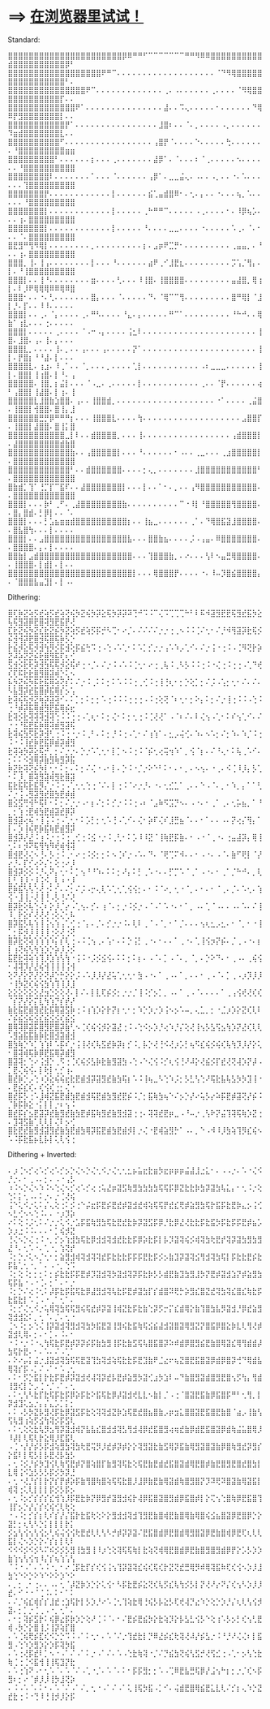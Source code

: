 # ==> [在浏览器里试试！](https://youqi4461.github.io/Image-to-Braille/)

Standard:

⣿⣿⣿⣿⣿⣿⣿⣿⣿⣿⣿⣿⣿⣿⣿⣿⣿⣿⣿⣿⣿⣿⡿⠿⠛⠛⠋⠉⠉⠉⠉⠉⠉⠉⠛⠛⠻⠿⠿⣿⣿⣿⣿⣿⣿⣿⣿⣿⣿⣾⣿⣿⣿⣿⣿⣿⣿⣿⣿⣿⡿⠃
⣿⣿⣿⣿⣿⣿⣿⣿⣿⣿⣿⣿⣿⣿⣿⣿⣿⣿⠟⠛⠉⠄⠄⠄⠄⠄⠄⠄⠄⠄⠄⠄⠄⠄⠄⠄⠄⠄⠄⠄⠈⠙⠻⢿⣿⣿⣿⣿⣿⣿⣿⣿⣿⣿⣿⣿⣿⣿⣿⣿⠃⠄
⣿⣿⣿⣿⣿⣿⣿⣿⣿⣿⣿⣿⣿⣿⣿⠟⠉⠄⠄⠄⠄⠄⠄⠄⠄⠄⠄⠄⠄⠄⢀⠄⠠⠄⠄⠄⠄⠄⠄⢀⠄⠄⠄⠄⠈⠻⢿⣿⣿⣿⣿⣿⣿⣿⣿⣿⣿⣿⣿⡏⠄⠄
⣿⣿⣿⣿⣿⣿⣿⣿⣿⣿⣿⣿⣿⠟⠁⠄⠄⠄⠄⠄⠄⠄⠄⠄⠄⠄⠄⠄⠄⠄⣼⠄⠄⠩⢄⠄⠄⠄⠄⠄⠂⠄⠄⠄⠄⠄⠄⠙⢿⠿⡟⣻⣿⣿⣿⣿⣿⣿⣿⡇⠄⠄
⣿⣿⣿⣿⣿⣿⣿⣿⣿⣿⣿⡟⠁⠄⠄⠄⠄⠄⠄⠄⠄⠄⠄⠄⠄⠄⠄⠄⠄⣸⣿⠆⠄⠄⠈⠄⡀⠄⠄⠄⠄⠠⡀⠄⠄⠄⠄⠄⠄⠹⣶⣾⣿⣿⣿⣿⣿⣿⣿⣇⠄⠄
⣿⣿⣿⣿⣿⣿⣿⣿⣿⣿⠋⠄⠄⠄⠄⠄⠄⠄⠄⠄⠄⠄⠄⠄⠄⠄⠄⠄⢠⣿⡟⠈⠄⠄⠄⠄⠑⠄⠄⠄⠄⠄⢓⠄⠄⠄⠄⠄⠄⠄⠘⣿⣿⣿⣿⣿⣿⣿⣿⣿⣶⣶
⣿⣿⣿⣿⣿⣿⣿⣿⣿⠃⠄⠄⠄⠄⠄⠄⡆⠄⠄⠄⢀⠄⠄⠄⠄⠄⠄⠄⣼⡿⠁⠄⠈⠄⠄⠄⠆⠈⢀⠄⠄⠄⠄⠄⠢⠄⠄⠄⠄⠄⠄⠘⣿⣿⣿⣿⣿⣿⣿⣿⣿⣿
⣿⣿⣿⣿⣿⣿⣿⣿⠇⠄⠄⠄⠄⠄⠄⠄⠁⠄⠄⠄⠈⠄⠄⠄⠄⠄⠄⢠⡿⠁⠄⣀⣀⣬⢄⠄⠠⠄⠄⠠⡀⠄⠄⠐⠄⠡⠄⠄⠄⠄⠄⠄⢹⣿⣿⣿⣿⣿⣿⣿⣿⣿
⣿⣿⣿⣿⣿⣿⣿⡟⠄⠄⠄⠄⠄⠄⠄⠄⠄⠄⠄⠄⡇⠄⠄⠄⠄⠄⠄⣮⢁⣤⣾⣿⠿⠂⠄⢂⠄⡄⠄⠄⠐⠄⠄⠄⢦⡀⠡⠄⠄⠄⠄⠄⠘⣿⣿⣿⣿⣿⣿⣿⣿⣿
⣿⣿⣿⣿⣿⣿⣿⡇⠄⠄⠄⠄⠄⠄⠄⠄⠄⠄⠄⠄⡇⠄⠄⠄⠄⠄⢀⠓⠛⠛⠉⠄⠄⠄⠄⠄⠠⢀⠄⠄⠄⠄⠂⠄⠸⡿⢦⡡⠄⠄⠄⢰⠄⣿⣿⣿⣿⣿⣿⣿⣿⣿
⣿⣿⣿⣿⣿⣿⣿⡇⠄⠄⠄⠄⠄⠄⠄⠄⠄⠄⠄⠄⡇⠄⠄⠄⠄⠄⠘⠄⠄⠄⠄⣀⣀⠄⠄⠄⠄⠐⠄⠄⠄⠄⠄⠡⢀⠄⠈⠄⠂⠄⠄⠈⠄⣿⣿⣿⣿⣿⣿⣿⣿⣿
⣿⣟⣻⠛⢻⠻⢿⡇⠄⠄⠄⠄⠄⠄⠄⠄⡀⠄⠄⠄⠄⠄⠄⠄⠄⠄⡆⠄⣠⡶⠟⣉⡛⠂⠄⠄⠄⠄⠄⠄⠄⠄⠄⢀⣤⣤⡀⠄⠘⠄⠄⢰⠄⣿⣿⣿⣿⣿⣿⣿⣿⣿
⣿⣿⣿⡀⢸⠄⢸⢠⠄⠄⠄⠄⠄⠄⠄⠄⡇⠄⠄⠄⠘⠄⠄⠄⠄⠄⠄⣴⠟⢀⠊⣸⣟⣆⠄⠄⠄⠄⠄⠄⠄⠄⠄⡩⢡⡈⢻⡄⠄⡇⠄⠘⢸⣿⣿⣿⣿⣿⣿⣿⣿⣿
⣿⣿⣿⡇⠄⠄⢸⠘⠄⠄⠄⠄⠄⠄⠄⠄⣶⠄⠄⠄⠄⢃⠄⠄⠄⠸⢸⣿⠄⢸⣿⣿⣿⣿⠄⠄⠄⠄⠄⠄⠄⠄⠄⣤⣼⣿⡀⢿⢰⡇⠄⠇⡸⠟⢿⢿⢿⠿⠿⢿⠿⣿
⣿⣿⣿⠂⠄⠄⠐⠄⢃⠄⠄⠄⠄⠄⠄⠄⣿⡄⠄⠄⠄⠈⠄⠄⠄⠄⠄⠙⠄⠈⢿⠉⠉⢻⠄⠄⠄⠄⠄⠄⠄⠄⠄⣿⠛⢿⡇⠈⣸⡇⡘⠄⡏⠄⠄⠸⠸⠄⠄⠄⠄⠄
⣿⣿⣿⡇⠄⠄⢀⠄⠈⡄⠄⠄⠄⠄⢀⠄⠛⠣⠄⠄⠄⠄⠘⣄⠄⡄⠄⠄⠄⠄⠄⠛⠉⠁⠄⠄⠄⠄⠄⠄⠄⠄⠄⠘⠓⠚⠄⠄⢿⣷⠁⢰⣇⠄⠄⠄⢐⠄⠄⠄⠄⠄
⣿⣿⣿⡇⠄⠄⠄⠄⠄⢀⠄⠄⠄⠄⠈⠠⠒⠠⡄⠄⠄⠄⠄⢨⣂⠇⠄⠄⠄⠄⠄⠄⠄⠄⠄⠄⠄⠄⠄⠄⠄⠄⠄⠄⠄⠄⠄⠄⢸⣿⠄⣸⣿⠄⢠⠄⢸⠄⡄⠄⠄⠄
⣿⣿⣿⣇⡀⠄⠄⠄⠄⢸⠄⡀⠄⠄⢠⠄⠄⠄⢠⠄⠄⠄⠄⠄⡝⠁⠄⠄⠄⠄⠄⠄⠄⠄⠄⠄⠄⠄⠄⠄⠄⠄⠄⠄⠄⠄⠄⠄⢸⡇⠄⡟⣿⡆⠘⠘⣼⠄⡇⠄⠄⠄
⣿⣿⣿⣿⣇⠄⢰⣰⠄⠸⢀⠁⠄⠄⠈⡀⠄⠄⠄⡀⠄⠄⠄⠄⢁⡇⠄⠄⠄⠄⠄⠄⠄⠄⠄⠄⠄⠠⠆⣀⣀⣀⠄⠄⠄⠄⠄⠄⢸⡇⠄⣿⣿⡇⢸⢰⣿⠄⡇⠘⠄⢠
⣿⣿⣿⣿⣿⠄⢸⣿⡀⡆⣬⡇⠄⠄⠄⠈⠠⣀⠄⢀⠄⠄⠄⠄⠄⡇⠄⠄⠄⠄⠄⠄⠄⠄⠄⠄⠄⢀⠄⠄⠈⡟⠄⠄⠄⠄⠄⠄⢴⠃⢠⣿⣿⡇⢸⣼⣿⠄⡇⢰⠄⢸
⣿⣿⣿⣿⣿⣇⣸⣿⣷⣱⣿⣿⠄⢠⠄⠄⢸⣿⣿⣾⡀⠄⠄⠄⠄⠄⠄⠄⠄⠄⠄⠄⠄⠄⠄⠄⠄⠄⠄⠄⠐⠁⠄⠄⠄⠄⢀⣬⣿⠄⢸⣿⣿⡇⢺⣿⣿⠄⣿⢸⡄⣸
⣿⣿⣿⣿⣿⣿⣛⡛⡿⠛⠛⠛⡆⠄⠄⠄⢸⣿⣿⣿⣇⠄⠄⠄⠄⢳⠄⠄⠄⠄⠄⠄⠄⠄⠄⠄⠄⠄⠄⠄⠄⠄⠄⠄⠄⣠⣿⣿⡏⠄⢸⣿⣿⡇⣼⣿⣿⠄⣿⢸⡅⣿
⣿⣿⣿⣿⣿⣿⣿⣿⣿⣿⣿⣀⡇⠇⠄⠄⣾⣿⣿⣿⣿⡀⠄⠄⠄⢸⠄⠄⠄⠄⠄⠄⠄⠄⠄⠄⠄⠄⠄⠄⠄⠄⠄⢠⣾⣿⣿⣿⡇⠄⣼⣿⣿⣿⣿⣿⣿⣿⣿⣾⣷⣿
⣿⣿⣿⣿⣿⣿⣿⣿⣿⣿⣿⣿⣷⠄⠄⢠⣿⣿⣿⣿⣿⡇⠄⠄⠄⠘⠄⠄⠄⠄⠄⠄⠂⠠⠄⠄⢀⣀⠄⠄⠄⢀⣰⣿⣿⣿⣿⣿⡇⠄⣿⣿⣿⣿⣿⣿⣿⣿⣿⣿⣿⣿
⣿⣿⣿⣿⣿⣿⣿⣿⣿⣿⣿⣿⠃⠄⠄⣾⣿⣿⣿⣿⣿⣿⠄⠄⠄⠄⡂⢄⡀⠄⠄⠄⠄⠄⠄⠄⣸⣿⣿⣿⣿⣿⣿⣿⣿⣿⣿⣿⠃⠄⣿⣿⣿⣿⣿⣿⣿⣿⣿⣿⣿⣿
⣿⣷⣾⡁⢹⠁⢘⡉⡏⠉⣯⠏⠄⠄⣼⣿⣿⣿⣿⣿⣿⣿⡇⠄⠄⠄⡇⠄⠄⠁⠂⠄⡀⠄⠄⢠⠻⣿⣿⣿⣿⣿⣿⣿⣿⣿⣿⣿⠄⠄⣿⣿⣿⣿⣿⣿⣿⣿⣿⣿⣿⣿
⣿⣿⣿⡇⠄⠄⠄⡷⠃⢀⠋⠄⢀⣼⣿⣿⣿⣿⣿⣿⣿⣿⣷⠄⠄⠄⠄⠄⠄⠄⠄⠄⠄⠉⠐⠸⡇⠘⣿⣿⣿⣿⣿⢻⣿⣿⣿⣿⠄⠄⣿⡄⣿⣾⠄⡃⡿⡇⠄⠄⠈⠄
⣿⣿⣿⡇⠄⠄⠄⡃⣡⣦⣶⣶⣾⣿⣿⣿⣿⣿⣿⣿⣿⣿⣿⡆⠄⠄⢸⣦⣀⠄⠄⠄⠄⠄⠄⢀⠁⠄⠙⢿⣿⣯⣽⣸⣿⣿⣿⣿⠄⠄⣿⣧⣿⢳⠄⠄⠄⡇⠄⠄⠄⠄
⣿⣿⣿⡇⠄⠄⣠⣿⣿⣿⣿⣿⣿⣿⣿⣿⣿⣿⣿⣿⣿⣿⣿⣧⠄⠄⠄⣿⣿⣷⣦⠄⠄⠄⠄⡨⠠⢠⣤⠄⠿⣿⣿⣿⣿⣿⣿⣿⠄⠄⣿⣿⣿⣿⠄⡄⠄⡇⠄⠄⠄⠄
⣿⣿⣷⡇⣠⣾⣿⣿⣿⣿⣿⣿⣿⣿⣿⣿⣿⣿⣿⣿⣿⣿⣿⣿⠄⠄⠄⢹⣿⣿⣿⣷⡀⠄⠔⠄⠄⠄⢣⠇⠢⣤⣛⢿⣿⣿⣿⣿⠄⠄⢸⣿⣿⣿⠄⡇⣾⡇⠄⡇⠄⠄
⣿⣿⣿⣿⣿⣿⣿⣿⣿⣿⣿⣿⣿⣿⣿⣿⣿⣿⣿⣿⣿⣿⣿⣿⡇⠄⠄⠄⢿⣿⣿⣿⡟⠄⠄⠄⠄⠐⠄⠸⠤⡹⣿⣮⣿⣿⣿⣿⡄⠄⠈⣿⣿⣿⣧⣤⣹⡇⠄⡇⠠⠄

Dithering:

⣿⢏⡷⣝⢵⡫⣞⢵⡫⣞⢵⢝⢮⡳⣝⢮⡳⡽⣕⢯⡳⡽⡽⠽⢙⠚⠩⠨⠉⢌⠩⢉⢉⢉⠓⠃⠇⠯⠺⣽⣻⣟⣟⢯⣻⣞⣯⡳⣕⢧⢯⣻⣽⡿⣟⣿⢽⣻⣟⣯⡟⢜
⣏⣗⣝⢮⡳⣝⣎⣗⣝⡮⡳⣝⢵⡫⣞⢵⡫⡯⡚⠣⢉⠂⠔⡈⠄⠌⠌⠌⠌⡐⡐⢐⢀⠢⠨⠨⢈⠌⢂⠂⠌⡘⠺⢻⣽⡽⣗⢯⡪⡮⣺⢺⡽⣟⣿⣺⢯⣿⢯⡷⡣⡑
⡗⣮⡺⣕⢯⡺⣺⢳⡻⡪⡯⣺⢕⡯⣮⢓⠩⢐⠠⢑⠠⠡⢁⠂⠅⠡⡁⡊⡐⡐⢠⠡⠱⡠⢁⠊⠄⠌⡐⢨⠐⢐⠨⠠⢈⠻⢝⡗⡵⣝⠼⡵⣝⣝⡮⣗⣿⣻⣯⢏⢆⢊
⣫⣺⡪⣗⢗⡽⣺⣳⢯⢯⡺⣕⢯⠞⢐⠐⡈⠄⠌⡐⠨⠠⠡⠨⢈⢂⠂⠔⢐⢀⢧⠨⢀⠣⡣⠨⠨⢐⠨⠐⢌⢐⠨⢐⢐⠠⢁⠙⢞⢎⢏⠯⣗⣗⣿⣻⣿⣽⢾⡑⢅⠢
⡧⡳⣝⢮⡳⡯⣗⣯⢿⢵⢝⡎⠅⠌⡐⠨⢀⠅⠅⡂⠅⠡⠨⠨⢐⢀⢊⠨⢐⢸⢘⢆⠂⡂⡑⢕⡁⡂⠌⡨⠠⢡⡂⢂⠂⠌⠄⠌⠄⠣⣧⣻⡽⣞⣯⣿⡾⣯⢿⡎⡢⢡
⣗⢽⢮⢯⡺⣝⢷⡽⣽⢽⠊⠄⠅⡁⡂⠅⡂⡂⠡⢐⠨⠨⠨⢐⢐⢐⠠⠨⢐⢕⢝⠈⠆⢂⠂⡂⠕⡄⠅⡂⠌⡐⢸⢐⠨⠨⠠⢑⠨⢐⠘⡾⡽⣯⢿⣾⣻⣟⣯⢿⡮⣖
⣗⢽⡪⣗⢽⢽⢽⣺⢽⢑⠨⠨⢐⢐⠠⢁⢆⠂⠅⡂⢌⠂⠅⡂⢂⢐⠨⢈⢜⢜⠁⠠⠈⠆⠌⠄⠇⢌⢢⠠⢁⠂⠅⠎⢢⢁⠊⠄⠌⡐⢐⠘⣯⣟⣯⡷⣿⢽⣾⣻⣽⢯
⣗⢽⢮⣳⡫⣗⡽⣺⢃⢐⠨⢐⠐⡐⠨⢀⠃⠄⠅⡂⡘⠨⢐⠠⢁⠂⠌⢰⢱⠁⠄⣂⡠⢬⢊⠄⠱⠄⠢⠡⡂⠌⡂⠱⠄⠱⡈⠨⢐⠨⠐⠨⢸⣞⡷⣟⣯⡿⣾⡽⣾⣻
⣗⢽⢵⡳⡽⣕⢯⡚⡀⡂⠌⡐⡐⠄⡑⡐⠡⢁⢂⠂⡇⡁⠢⠨⢐⠨⠈⡮⢂⢔⢭⢲⠱⠁⡀⢪⠈⡆⠄⠌⠘⢄⠂⠅⢧⢀⠡⠊⠄⡂⠅⠅⠪⣺⢿⡽⣷⣻⢷⣻⡽⣯
⡷⣝⣗⢽⢝⡮⡳⡇⢂⠂⠅⡂⠄⠅⡂⠌⢌⠐⠠⠂⡇⠄⡑⠨⠐⡈⡐⠕⠑⠃⠅⠂⠄⠂⡀⠄⠢⢢⠄⠐⢀⠄⠪⢈⠸⡸⡄⡣⢁⠂⠅⡸⡀⣿⢽⣻⣽⢾⣻⣗⣿⣽
⣯⣗⣯⢯⣗⣯⡻⡌⡐⠨⢐⠠⢁⢂⢂⢑⢐⠈⠌⠄⡇⢐⠨⠈⠔⡐⡘⠄⠐⠄⢂⣊⣁⠁⢀⠄⠄⠑⠠⠈⠄⡀⠂⠱⡀⡄⠁⠁⢃⠌⡐⢨⠠⣻⣽⣻⣞⣿⣳⣟⡾⣾
⣿⣪⣫⢛⢺⠓⢯⠇⠂⠅⡂⠌⡐⡐⠠⠂⡆⠌⡂⠅⡊⡐⠨⠨⢐⠠⠆⠈⣠⠷⠫⣩⡙⠢⠄⠠⠐⠄⠂⢀⠁⢀⠄⢂⡥⣦⡀⠁⠘⡀⡂⢱⢐⣟⢾⣳⣟⣾⣽⣞⡿⡽
⣿⣺⣽⢔⢮⠐⢸⢨⠨⢐⠠⢁⢂⠂⠅⡡⡃⡂⢂⠡⢘⠠⢁⠊⠄⢌⠂⡵⠏⢌⠎⣸⣛⣦⠈⠄⠄⠂⠁⠄⠄⠠⠄⡝⢔⡌⢻⡄⠁⡇⠄⡱⢸⢮⢟⡷⣯⢷⣟⣾⣻⡽
⣿⣺⡽⡜⣜⠨⢰⠨⡐⢐⠨⢐⢀⢊⢐⠨⣪⠐⡐⠨⢀⢃⠂⠅⡡⠸⠸⣝⠈⢸⢷⣟⡯⣷⠄⠂⠠⠐⠈⢀⠐⠄⢐⣤⣼⡽⡄⢿⢸⢂⠅⠆⡺⠝⢯⢻⢳⠻⢞⢾⢺⢽
⣿⣺⣟⢜⢌⠢⢘⠄⡣⢐⠨⢀⠂⠔⢐⠨⡪⡂⡂⠅⠢⢈⠎⡐⠠⠡⠄⠙⠄⠈⢟⢉⠍⠺⠄⠄⠂⠠⠐⠄⠠⠈⠄⣷⠋⢟⡇⠈⡜⡔⡘⠄⡏⡊⢔⠕⡌⡂⢕⢐⠔⡸
⣿⣺⡽⡪⡪⠨⡘⢄⠝⡄⢂⠂⠅⡁⢢⠘⠘⠱⠄⠅⠅⡂⠜⡄⠅⡃⢀⠡⠐⠄⠄⡋⡉⠡⠈⢀⠁⠠⠐⠄⠂⢀⠁⡈⠓⠚⠄⡀⢇⣇⢃⢸⡸⡐⡸⢨⠪⡀⢇⠰⠐⡸
⣟⡷⣯⢣⢣⢑⢜⢐⠅⡊⠄⠌⡂⠌⡨⠠⡒⢄⢇⠡⢁⢂⢁⢪⢪⡂⠄⠂⠨⠈⠔⡀⢂⠐⠈⡀⠄⠂⠄⠂⠈⢀⠄⡈⠄⠡⢂⠄⢱⢪⠐⣸⢸⡐⢜⢸⢘⠠⡣⢘⠌⢜
⣿⡽⣗⢕⢧⢑⢌⠆⡕⡸⡈⡔⠠⢁⢢⠄⡊⠄⢰⠈⠄⡂⡐⠨⡪⡐⠠⠈⠠⠁⠡⠐⠄⠂⠁⡀⠠⠄⢁⠈⠠⠄⠄⠠⠄⠡⠄⠌⢸⠸⡀⡗⣕⠎⢜⢜⢜⢐⢕⢌⢂⠧
⣿⡽⣯⡣⢧⢱⢸⢨⢢⢱⢠⢁⢊⢐⠈⡄⠄⡈⠄⡊⡐⡐⠨⠄⢇⠇⢀⠈⠠⠈⡀⠂⠁⡈⠄⠄⠄⢢⢆⣂⡠⣂⠄⠂⠈⡀⠂⠐⢸⡁⡂⡯⡺⡸⢸⢸⢸⢐⢕⢜⢐⢝
⣿⡽⣗⢝⢵⢱⢱⢱⠱⡅⡎⢇⢐⠠⠨⢈⢢⢀⠄⢡⠂⠄⠅⡑⢨⡃⢀⠐⠄⠂⠄⠄⠁⢀⠐⠄⢁⢸⢪⡲⡝⡮⠄⡈⢀⠠⠐⠄⡆⡇⢰⢝⢮⢣⢳⢱⡱⡑⡵⡸⡨⡪
⣯⣟⣗⢽⢵⢱⢹⡸⣱⢱⢣⢳⠐⢨⠨⠐⡨⡪⣪⢪⠄⠅⠅⡂⠅⡆⠄⠠⠈⠄⡁⠠⠈⠄⡀⠈⡀⠄⡑⠕⠙⠄⠂⢀⠠⠄⢀⢮⢪⠂⢼⢽⡹⡜⣜⢮⢺⢸⢸⢸⢨⢺
⢕⠝⡜⡕⡝⡜⡕⢝⡼⡑⡓⡕⡕⡨⠠⠡⡸⡸⡜⣜⢥⢁⢂⢂⠂⣳⠠⠐⠄⠁⢀⠠⠄⠁⡀⠄⠄⠂⢀⠠⠈⠄⡁⢀⠠⡰⡹⡸⡸⠐⢸⡳⣝⢎⢮⢪⣳⢱⢹⢸⡸⣸
⣕⣕⣕⢕⣕⢕⣜⣲⣑⢕⢕⢜⠄⡇⠌⠄⡇⣇⢏⡮⡪⡂⡐⡐⡈⢸⠨⡊⡢⡁⡀⠠⠄⠁⢀⠠⠈⠄⠄⠄⠄⠁⢀⢠⢪⢞⢜⢎⢎⠈⡎⡝⡜⡕⡍⣇⢳⢱⡙⡎⡞⡜
⣷⣗⣯⣟⣾⣻⣞⣗⣯⢿⣽⣫⡷⢐⠨⢰⢱⡱⡕⡗⡝⡆⢂⠂⡂⠱⡑⡱⡐⡱⢨⠢⡢⠡⠤⡀⢄⣁⡀⡂⠐⣈⡰⡱⡕⣝⢎⢇⠇⠌⡮⣮⣪⢮⣪⣎⣮⣪⣪⢎⣮⣪
⣿⢿⢽⡿⣽⡯⣿⣻⣟⣿⡽⣷⢃⠢⢈⢎⢮⢪⡺⡕⣽⣜⢐⠨⠠⢑⠪⡢⡱⡘⢔⠱⡘⡌⢕⢜⢸⢢⡣⣣⢫⣢⢳⡱⡝⣜⢎⢇⢇⠡⣻⣵⣯⣯⣷⡷⣗⣿⣺⣽⣾⣺
⣿⣳⢷⡑⠱⡁⢱⢱⠇⠡⡯⠎⡐⢨⢸⢜⢎⢧⣫⣞⡷⡽⡆⡊⠨⡀⡧⡑⢜⢘⠪⢜⡰⡡⡃⢦⠫⣎⢮⡪⢮⢎⢧⢳⡹⡸⡜⡕⢅⠂⣿⢽⢾⢯⡷⡿⣟⣯⢿⡽⣾⣻
⣿⣽⢽⡂⢑⠔⢨⣺⡑⢀⠫⢐⢈⢎⢮⡪⣣⡷⣗⣷⣻⣽⣳⠠⢑⠠⠑⢌⢪⠨⡊⢆⢪⢘⠜⠼⡕⢜⣮⡪⡏⣞⢜⢝⢼⡱⡝⡼⠠⡁⣟⢌⢮⢪⠄⡇⢗⡇⢂⡊⢰⠄
⣿⣞⡷⡑⡠⢑⠰⡱⣕⢮⢮⣖⣗⣟⣾⣺⡽⣽⣻⣞⣷⣳⢯⡆⠡⠨⢸⢦⣀⠣⢑⠱⡨⡂⡣⣃⢣⢑⠜⢯⣗⣧⢧⣣⡳⡳⣹⢸⠐⠄⣟⡮⣎⢎⠄⢎⢪⢎⢐⡂⢌⠐
⣿⣞⡯⡣⢐⠡⣸⢾⣝⣯⣟⣾⣳⣟⣾⣺⢯⣟⣾⣳⣻⣞⣟⡮⠨⡈⡂⣯⢷⣳⢦⠑⠌⡢⡑⡜⠔⢥⡣⡔⠵⡯⣟⡾⣽⢝⡜⡮⠨⡈⡷⡯⡷⣕⠐⡅⡇⡇⡐⠆⢢⠨
⣿⣞⡯⡎⣢⣟⣽⡽⣞⣷⣻⣞⣷⣳⣟⡾⣯⢷⣻⣞⣷⣻⣺⣽⢐⢐⠄⢽⢽⣞⣟⡶⣀⠠⠘⠤⡐⢀⢣⠗⡝⣬⢹⢽⢯⢷⡱⣝⢐⠄⣹⢽⣫⣷⢁⢇⢇⡇⢌⠇⡢⢊
⣿⣗⣟⣞⣷⣻⣺⣽⣻⣞⣷⣳⣟⣾⣳⢿⡽⣯⣟⣾⣳⣟⣾⡺⡇⡐⢌⠐⣟⢾⣵⣻⡓⠁⠠⠄⡀⠑⠠⠺⠸⡸⣳⢵⢹⡻⣎⢮⠢⠡⠨⡯⣗⣯⡦⣇⡧⡇⢅⢇⢪⢐

Dithering + Inverted:

⠄⡰⢈⠢⡊⢔⠡⡊⢔⠡⡊⡢⡑⢌⠢⡑⢌⢂⠪⡐⢌⢂⢂⣂⡦⣥⣖⣗⣶⡳⣖⡶⡶⡶⣬⣼⣸⣐⣅⠂⠄⠠⠠⡐⠄⠡⠐⢌⠪⡘⡐⠄⠂⢀⠠⠄⡂⠄⠠⠐⢠⡣
⠰⠨⠢⡑⢌⠢⠱⠨⠢⢑⢌⠢⡊⢔⠡⡊⢔⢐⢥⣜⡶⣽⣫⢷⣻⣳⣳⣳⣳⢯⢯⡯⡿⣝⣗⣗⡷⣳⡽⣽⣳⢧⣅⡄⠂⢂⠨⡐⢕⢑⠅⡅⢂⠠⠄⠅⡐⠄⡐⢈⢜⢮
⢨⠑⢅⠪⡐⢅⠅⡌⢄⢕⢐⠅⡪⢐⠑⡬⣖⡯⣟⡮⣟⣞⡾⣽⣺⣞⢾⢵⢯⢯⡟⣞⣎⢟⡾⣵⣻⣳⢯⡗⣯⡯⣗⣟⡷⣄⡢⢨⢊⠢⣃⢊⠢⠢⢑⠨⠄⠄⠐⡰⡹⡵
⠔⠅⢕⠨⡨⢂⠅⠌⡐⡐⢅⠪⡐⣡⡯⣯⢷⣻⣳⢯⣗⣟⣞⣗⡷⡽⣽⣫⡯⡿⡘⣗⡿⣜⢜⣗⣗⡯⣗⣯⡳⡯⣗⡯⡯⣟⡾⣦⡡⡱⡰⣐⠨⠨⠄⠄⠄⠂⡁⢮⡺⣝
⢘⢌⠢⡑⢌⢐⠨⠐⡀⡊⡢⢱⣺⣳⢯⣗⡿⣺⣺⢽⣺⣞⣗⣗⡯⡿⡵⣗⡯⡇⡧⡹⣽⢽⢮⡪⢾⢽⣳⢗⣟⡞⢽⡽⣽⣳⣻⣳⣻⣜⠘⠄⢂⠡⠐⠄⢁⠐⡀⢱⢝⡞
⠨⡂⡑⡐⢅⠢⡈⢂⠂⡂⣵⣻⣺⢾⢽⣺⢽⢽⣞⡯⣗⣗⣗⡯⡯⡯⣟⣗⡯⡪⡢⣷⣹⡽⣽⢽⣪⢻⣺⢽⣳⢯⡇⡯⣗⣗⣟⡮⣗⡯⣧⢁⢂⠐⡀⠁⠄⠠⠐⡀⢑⠩
⠨⡂⢕⠨⡂⡂⡂⠅⡂⡮⣗⣗⡯⡯⣟⡾⡹⣽⣺⢽⡳⣽⣺⢽⡽⡯⣗⡷⡣⡣⣾⣟⣷⣹⣳⣻⣸⡳⡝⣟⡾⣽⣺⣱⡝⡾⣵⣻⣳⢯⡯⣧⠐⠠⠐⢈⠄⡂⠁⠄⠂⡐
⠨⡂⡑⠌⢔⠨⢂⠅⡼⡯⣗⡯⣯⢯⣗⡿⣼⣻⣺⢽⢧⣗⡯⣟⡾⣽⣳⡏⡎⣾⣿⠽⢟⡓⡵⣻⣎⣿⣝⣞⢽⣳⢽⣎⣿⣎⢷⣗⡯⣗⣯⣗⡇⠡⢈⠠⠐⢀⠁⢂⠁⠄
⠨⡂⡊⢌⢂⠪⡐⢥⢿⢽⣳⢯⢯⣻⢮⢯⣞⡾⡽⣽⢸⢾⣝⣗⡯⣗⣷⢑⡽⡫⡒⡍⣎⣾⢿⡕⣷⢹⣿⣳⣧⡻⣽⣺⡘⡿⣞⣵⣻⢽⣺⣺⣕⠅⡀⢂⠈⠄⡈⠄⢂⠐
⢈⠢⠨⡂⡢⢑⢌⢸⡽⣽⣺⢽⣻⣺⢽⣳⡳⣯⣟⣽⢸⣻⢮⣗⣯⢷⢯⣪⣮⣼⣺⣽⣿⣽⢿⣻⣝⡝⣿⣯⡿⣿⣕⡷⣇⢇⢻⢜⡾⣽⣺⢇⢿⠄⡂⠄⠂⡁⠄⠨⠄⠂
⠐⠨⠐⡐⠨⠐⢄⢳⢯⣗⡯⣟⡾⡽⡽⡮⡯⣷⣳⣻⢸⡯⣗⣷⣫⢯⢧⣿⣯⣿⡽⠵⠾⣾⡿⣿⣻⣮⣟⣷⣿⢿⣽⣎⢿⢻⣾⣾⡼⣳⢯⡗⣟⠄⠂⠄⠡⠄⠌⠠⢁⠁
⠄⠕⠔⡤⡅⣬⡐⣸⣽⣺⢽⣳⢯⢯⣟⣽⢹⣳⢽⣺⢵⢯⣗⣗⡯⣟⣹⣷⠟⣈⣔⠖⢦⣝⣿⣟⣯⣿⣽⡿⣾⡿⣿⡽⢚⠙⢿⣾⣧⢿⢽⡎⡯⠠⡁⠌⠠⠁⠂⠡⢀⢂
⠄⠅⠂⡫⡑⣯⡇⡗⣗⡯⣟⡾⡽⣽⣺⢞⢼⢽⡽⣞⡧⣟⡾⣵⣻⡳⣽⢊⣰⡳⣱⠇⠤⠙⣷⣿⣻⣽⣾⣿⣻⣟⣿⢢⡫⢳⡄⢻⣾⢸⣻⢎⡇⡑⡠⢈⠐⡈⠠⠁⠄⢂
⠄⠅⢂⢣⠣⣗⡏⣗⢯⡯⣗⡯⡿⡵⡯⣗⠕⣯⢯⣗⡿⡼⣽⣺⢞⣇⣇⠢⣷⡇⡈⠠⢐⠈⣿⣽⣟⣯⣷⡿⣯⣿⡯⠛⠃⢂⢻⡀⡇⡽⣺⣹⢅⣢⡐⡄⡌⣄⡡⡁⡅⡂
⠄⠅⠠⡣⡳⣝⡧⣻⢜⡯⣗⡿⣽⣫⡯⣗⢕⢽⢽⣺⣝⡷⣱⢯⣟⣞⣿⣦⣿⣷⡠⡶⣲⣅⣿⣿⣽⣟⣯⣿⣟⣷⣿⠈⣴⡠⢸⣷⢣⢫⢧⣻⢰⢵⡫⣪⢳⢽⡪⡯⣫⢇
⠄⠅⢂⢕⢕⣗⢧⡻⣢⢻⡽⣽⣺⢾⡝⣧⣧⣎⣿⣺⣺⢽⣣⢻⣺⢼⡿⣞⣯⣿⣻⢴⢶⣞⣷⡿⣾⣟⣯⣿⣽⡿⣾⢷⣬⣥⣿⢿⡸⠸⡼⡇⢇⢯⢇⡗⣕⢿⡸⣏⣯⢇
⠠⢈⠐⡜⡜⡮⡣⡯⣺⢵⣻⣳⢽⣳⢗⣟⢭⡻⡸⣞⡾⡽⡾⡕⡕⢽⣻⣽⣗⣷⣫⢿⡽⣯⣷⢿⣻⣽⣿⣽⣷⡿⣿⢷⣻⣞⡽⣻⡎⡕⣯⠇⡇⢯⡣⡇⡧⣟⢜⡧⣳⡣
⠄⢂⠨⡪⡘⡮⡳⣹⢪⢇⢷⢫⣟⡾⡝⣿⢵⣿⡏⣷⣻⢽⢯⣗⢕⢯⣟⣷⣟⣾⣞⣯⣿⣽⣾⢿⣟⣿⡾⣷⣟⣿⣻⣟⣿⣞⣿⣳⡇⣇⢿⢨⠪⣱⡣⡣⡣⡯⡪⡳⡽⣘
⠄⢂⠐⢜⡘⡎⡇⡗⡝⡎⡟⡾⡵⡯⣷⢻⣿⢷⣿⢵⢯⢯⣗⣿⡸⣸⡿⣷⣟⣷⢿⣽⣾⢷⣿⣻⣿⡝⡹⠽⢟⠽⣿⣽⣷⢿⣽⣯⡇⢾⢽⢐⢅⢇⡇⡇⡇⡯⡪⡣⡯⡢
⠄⢂⠨⡢⡊⡎⡎⡎⣎⢺⢱⡸⡯⣟⣗⡷⡝⡿⣻⡞⣽⣻⣺⢮⡗⢼⡿⣯⣿⣽⣿⣻⣾⡿⣯⣿⡾⡇⡕⢍⢢⢑⣿⢷⡿⣟⣯⣿⢹⢸⡏⡢⡑⡜⡌⡎⢎⢮⢊⢇⢗⢕
⠐⠠⠨⡂⡊⡎⡆⢇⠎⡎⡜⡌⣯⡗⣗⣯⢗⢕⠕⡕⣻⣺⣺⢽⣺⢹⣻⣟⣷⣿⢾⣟⣷⣿⢿⣷⢿⣿⢮⣪⣦⣿⣽⡿⣟⣿⡿⡑⡕⣽⡃⡂⢆⢣⠣⡑⡅⡇⡇⡇⡗⡅
⡪⣢⢣⢪⢢⢣⢪⡢⢃⢮⢬⢪⢪⢗⣟⣞⢇⢇⢣⠣⡚⡾⡽⡽⣽⠌⣟⣯⣿⣾⡿⣟⣿⣾⢿⣻⣿⣽⡿⣟⣷⣿⢾⡿⣟⢏⢆⢇⢇⣯⡇⢌⠢⡱⡑⡕⠌⡎⡆⡇⢇⠇
⠪⠪⠪⡪⠪⡪⠣⠍⠮⡪⡪⡣⣻⢸⣳⣻⢸⠸⡰⢑⢕⢽⢯⢯⢷⡇⣗⢵⢝⢾⢿⣟⣿⣾⡿⣟⣷⣿⣻⣿⣻⣾⡿⡟⡕⡡⡣⡱⡱⣷⢱⢢⢣⢪⢲⠸⡌⡎⢦⢱⢡⢣
⠈⠨⠐⠠⠁⠄⠡⠨⠐⡀⠂⠔⢈⡯⣗⡏⡎⢎⢪⢨⢢⢹⡽⣽⢽⣎⢮⢎⢯⢎⡗⣝⢝⣞⣛⢿⡻⠾⢿⢽⣯⠷⢏⢎⢪⠢⡱⡸⣸⣳⢑⠑⠕⡑⠕⠱⠑⠕⠕⡱⠑⠕
⠄⡀⡂⢀⠂⢐⠄⠄⠠⠄⢂⠈⡼⣝⡷⡱⡑⡕⢅⢪⠂⠣⡯⣗⣟⡮⣕⢝⢎⢧⡫⣎⢧⢳⡪⡣⡇⡝⢜⠜⡔⠝⡌⢎⢢⠣⡱⡸⡸⣞⠄⠊⠐⠐⠈⢈⠨⠄⠅⠂⠁⠅
⠄⠌⡈⢮⣎⢾⡎⡎⣸⣞⢐⣱⢯⡗⡇⡣⡱⡘⠔⠡⢈⢂⢹⢵⣗⢿⢘⢮⡣⡧⣕⡣⢏⢞⢼⡙⣔⠱⡑⢕⡑⡱⡘⡌⢆⢇⢣⢪⡺⣽⠄⡂⡁⡐⢈⢀⠠⠐⡀⢂⠁⠄
⠄⠂⡂⢽⡮⣫⡗⠅⢮⡿⣔⡯⡷⡱⡑⢕⠜⢈⠨⠈⠄⠂⠌⣟⡮⣟⣮⡳⡕⣗⢵⡹⡕⡧⣣⣃⢪⡣⠑⢕⢰⠡⡣⡢⡃⢎⢢⢃⣟⢾⠠⡳⡑⡕⣿⢸⡨⢸⡽⢵⡏⣿
⠄⠡⢈⢮⢟⡮⣏⢎⠪⡑⡑⠩⠨⠠⠁⠅⢂⠂⠄⠡⠈⠌⡐⢹⣞⣗⡇⡙⠿⣜⡮⣎⢗⢽⢜⠼⡜⡮⣣⡐⠨⠘⡘⠜⢌⢌⠆⡇⣯⣻⠠⢑⠱⡱⣻⡱⡕⡱⡯⢽⡳⣯
⠄⠡⢐⢜⡯⣞⠇⡁⠢⠐⠠⠁⠌⠠⠁⠅⡐⠠⠁⠌⠄⠡⠠⢑⣗⢷⢽⠐⡈⠌⡙⣮⣳⢝⢮⢣⣫⡚⢜⢫⣊⢐⠠⢁⠂⡢⢣⢑⣗⢷⢈⢐⢈⠪⣯⢺⢸⢸⢯⣹⡝⣗
⠄⠡⢐⢱⠝⠠⠂⢂⠡⠈⠄⠡⠈⠌⠠⢁⠐⡈⠄⠡⠈⠄⠅⠂⡯⡯⣻⡂⡂⠡⠠⢉⠿⣟⣧⣛⢯⡿⡜⣨⢢⠓⡆⡂⡐⡈⢎⠢⡯⣻⠆⡂⠔⠈⡾⡸⡸⢸⡳⣸⢝⡵
⠄⠨⠠⠡⠈⠄⠅⠂⠄⠡⠈⠌⠠⠁⠌⡀⢂⠐⠠⠁⠌⠠⠁⢅⢸⢯⡳⣯⠠⡁⠊⠄⢬⣾⣟⣿⢿⣮⣟⣅⣇⢇⠌⡊⡆⢄⠱⡑⣝⣞⣗⢐⠨⠐⢙⠸⢘⢸⡺⡸⡕⡯

